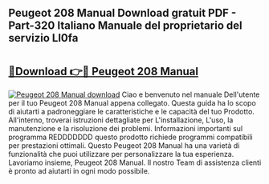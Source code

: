 ## Peugeot 208 Manual Download gratuit PDF - Part-320 Italiano Manuale del proprietario del servizio Ll0fa

# <h2><a href="http://dfae7z.blite.top/?on=Peugeot+208+Manual">🔗Download 👉🔴 Peugeot 208 Manual</a></h2>

[![Peugeot 208 Manual download](https://i.imgur.com/lujVjoI.png)](http://dfae7z.blite.top/?on=Peugeot+208+Manual)
Ciao e benvenuto nel manuale Dell'utente per il tuo Peugeot 208 Manual appena collegato. Questa guida ha lo scopo di aiutarti a padroneggiare le caratteristiche e le capacità del tuo Prodotto. All'interno, troverai istruzioni dettagliate per L'installazione, L'uso, la manutenzione e la risoluzione dei problemi. Informazioni importanti sul programma REDDDDDDD questo prodotto richiede programmi compatibili per prestazioni ottimali. Questo Peugeot 208 Manual ha una varietà di funzionalità che puoi utilizzare per personalizzare la tua esperienza. Lavoriamo insieme, Peugeot 208 Manual. Il nostro Team di assistenza clienti è pronto ad aiutarti in ogni modo possibile.
